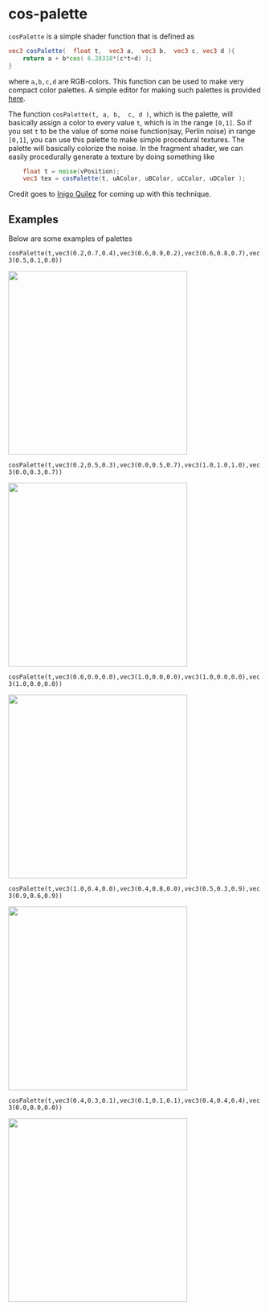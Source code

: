 # cos-palette

`cosPalette` is a simple shader function that is defined as

```glsl
vec3 cosPalette(  float t,  vec3 a,  vec3 b,  vec3 c, vec3 d ){
    return a + b*cos( 6.28318*(c*t+d) );
}
```

where `a,b,c,d` are RGB-colors. This function can be used to make very compact color palettes.
A simple editor for making such palettes is provided [here](http://erkaman.github.io/glsl-cos-palette/).


The function `cosPalette(t, a, b,  c, d )`, which is the palette, will basically assign a color to every value `t`, which is in the range `[0,1]`. So if you set `t` to be the value of some noise function(say, Perlin noise) in range `[0,1]`, you can use this
palette to make simple procedural textures. The palette will basically colorize the noise. In the fragment shader, we can easily procedurally generate a texture by doing something like

```glsl
    float t = noise(vPosition);
    vec3 tex = cosPalette(t, uAColor, uBColor, uCColor, uDColor );
```

Credit goes to [Inigo Quilez](http://www.iquilezles.org/www/articles/palettes/palettes.htm) for coming up with this technique.

## Examples

Below are some examples of palettes

`cosPalette(t,vec3(0.2,0.7,0.4),vec3(0.6,0.9,0.2),vec3(0.6,0.8,0.7),vec3(0.5,0.1,0.0))`


<img src="images/f.png" width="356" height="366" />


`cosPalette(t,vec3(0.2,0.5,0.3),vec3(0.0,0.5,0.7),vec3(1.0,1.0,1.0),vec3(0.0,0.3,0.7))`

<img src="images/g.png" width="356" height="366" />


`cosPalette(t,vec3(0.6,0.0,0.0),vec3(1.0,0.0,0.0),vec3(1.0,0.0,0.0),vec3(1.0,0.0,0.0))`

<img src="images/h.png" width="356" height="366" />


`cosPalette(t,vec3(1.0,0.4,0.0),vec3(0.4,0.8,0.0),vec3(0.5,0.3,0.9),vec3(0.9,0.6,0.9))`

<img src="images/j.png" width="356" height="366" />


`cosPalette(t,vec3(0.4,0.3,0.1),vec3(0.1,0.1,0.1),vec3(0.4,0.4,0.4),vec3(0.0,0.0,0.0))`

<img src="images/l.png" width="356" height="366" />




